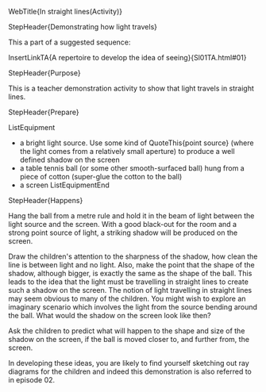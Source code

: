 WebTitle{In straight lines(Activity)}

StepHeader{Demonstrating how light travels}

This a part of a suggested sequence:

InsertLinkTA{A repertoire to develop the idea of seeing}{Sl01TA.html#01}

StepHeader{Purpose}

This is a teacher demonstration activity to show that light travels in straight lines.

StepHeader{Prepare}

ListEquipment
- a bright light source. Use some kind of QuoteThis{point source} (where the light comes from a relatively small aperture) to produce a well defined shadow on the screen
- a table tennis ball (or some other smooth-surfaced ball) hung from a piece of cotton (super-glue the cotton to the ball)
- a screen
ListEquipmentEnd

StepHeader{Happens}

Hang the ball from a metre rule and hold it in the beam of light between the light source and the screen. With a good black-out for the room and a strong point source of light, a striking shadow will be produced on the screen.

Draw the children&apos;s attention to the sharpness of the shadow, how clean the line is between light and no light. Also, make the point that the shape of the shadow, although bigger, is exactly the same as the shape of the ball. This leads to the idea that the light must be travelling in straight lines to create such a shadow on the screen. The notion of light travelling in straight lines may seem obvious to many of the children. You might wish to explore an imaginary scenario which involves the light from the source bending around the ball. What would the shadow on the screen look like then?

Ask the children to predict what will happen to the shape and size of the shadow on the screen, if the ball is moved closer to, and further from, the screen.

In developing these ideas, you are likely to find yourself sketching out ray diagrams for the children and indeed this demonstration is also referred to in episode 02.

